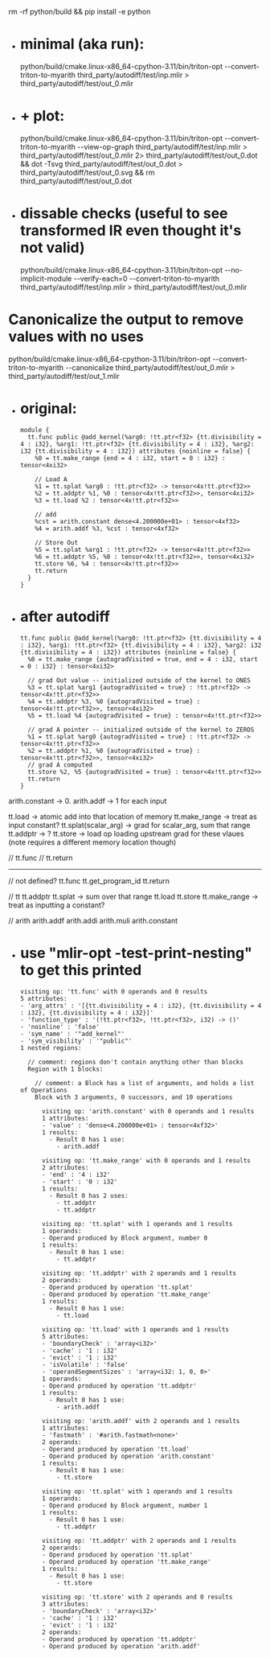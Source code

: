 <!-- cmake -G Ninja ../triton -DCMAKE_C_COMPILER=clang -DCMAKE_CXX_COMPILER=clang++ -DLLVM_ENABLE_LLD=ON -DLLVM_CCACHE_BUILD=ON -->


rm -rf python/build && pip install -e python



- # minimal (aka run):
  python/build/cmake.linux-x86_64-cpython-3.11/bin/triton-opt --convert-triton-to-myarith third_party/autodiff/test/inp.mlir > third_party/autodiff/test/out_0.mlir 

- # + plot:
  python/build/cmake.linux-x86_64-cpython-3.11/bin/triton-opt --convert-triton-to-myarith --view-op-graph third_party/autodiff/test/inp.mlir > third_party/autodiff/test/out_0.mlir 2> third_party/autodiff/test/out_0.dot && dot -Tsvg third_party/autodiff/test/out_0.dot > third_party/autodiff/test/out_0.svg && rm third_party/autodiff/test/out_0.dot

- # dissable checks (useful to see transformed IR even thought it's not valid)
  python/build/cmake.linux-x86_64-cpython-3.11/bin/triton-opt --no-implicit-module --verify-each=0  --convert-triton-to-myarith third_party/autodiff/test/inp.mlir > third_party/autodiff/test/out_0.mlir

# Canonicalize the output to remove values with no uses
python/build/cmake.linux-x86_64-cpython-3.11/bin/triton-opt --convert-triton-to-myarith --canonicalize third_party/autodiff/test/out_0.mlir > third_party/autodiff/test/out_1.mlir



- # original:
    ```mlir
    module {
      tt.func public @add_kernel(%arg0: !tt.ptr<f32> {tt.divisibility = 4 : i32}, %arg1: !tt.ptr<f32> {tt.divisibility = 4 : i32}, %arg2: i32 {tt.divisibility = 4 : i32}) attributes {noinline = false} {
        %0 = tt.make_range {end = 4 : i32, start = 0 : i32} : tensor<4xi32>

        // Load A
        %1 = tt.splat %arg0 : !tt.ptr<f32> -> tensor<4x!tt.ptr<f32>>
        %2 = tt.addptr %1, %0 : tensor<4x!tt.ptr<f32>>, tensor<4xi32>
        %3 = tt.load %2 : tensor<4x!tt.ptr<f32>>

        // add
        %cst = arith.constant dense<4.200000e+01> : tensor<4xf32>
        %4 = arith.addf %3, %cst : tensor<4xf32>

        // Store Out
        %5 = tt.splat %arg1 : !tt.ptr<f32> -> tensor<4x!tt.ptr<f32>>
        %6 = tt.addptr %5, %0 : tensor<4x!tt.ptr<f32>>, tensor<4xi32>
        tt.store %6, %4 : tensor<4x!tt.ptr<f32>>
        tt.return
      }
    }
    ```


- # after autodiff
    ```mlir
    tt.func public @add_kernel(%arg0: !tt.ptr<f32> {tt.divisibility = 4 : i32}, %arg1: !tt.ptr<f32> {tt.divisibility = 4 : i32}, %arg2: i32 {tt.divisibility = 4 : i32}) attributes {noinline = false} {
      %0 = tt.make_range {autogradVisited = true, end = 4 : i32, start = 0 : i32} : tensor<4xi32>

      // grad Out value -- initialized outside of the kernel to ONES
      %3 = tt.splat %arg1 {autogradVisited = true} : !tt.ptr<f32> -> tensor<4x!tt.ptr<f32>>
      %4 = tt.addptr %3, %0 {autogradVisited = true} : tensor<4x!tt.ptr<f32>>, tensor<4xi32>
      %5 = tt.load %4 {autogradVisited = true} : tensor<4x!tt.ptr<f32>>

      // grad A pointer -- initialized outside of the kernel to ZEROS
      %1 = tt.splat %arg0 {autogradVisited = true} : !tt.ptr<f32> -> tensor<4x!tt.ptr<f32>>
      %2 = tt.addptr %1, %0 {autogradVisited = true} : tensor<4x!tt.ptr<f32>>, tensor<4xi32>
      // grad A computed
      tt.store %2, %5 {autogradVisited = true} : tensor<4x!tt.ptr<f32>>
      tt.return
    }
    ```


arith.constant -> 0.
arith.addf -> 1 for each input

tt.load -> atomic add into that location of memory
tt.make_range -> treat as input constant?
tt.splat(scalar_arg) -> grad for scalar_arg, sum that range
tt.addptr -> ?
tt.store -> load op loading upstream grad for these vlaues (note requires a different memory location though)

// tt.func
// tt.return





--------------------------


// not defined?
    tt.func
    tt.get_program_id
    tt.return

// tt
    tt.addptr
    tt.splat -> sum over that range
    tt.load
    tt.store
    tt.make_range -> treat as inputting a constant?

// arith
    arith.addf
    arith.addi
    arith.muli
    arith.constant




- # use "mlir-opt -test-print-nesting" to get this printed

  ```mlir
  visiting op: 'tt.func' with 0 operands and 0 results
  5 attributes:
  - 'arg_attrs' : '[{tt.divisibility = 4 : i32}, {tt.divisibility = 4 : i32}, {tt.divisibility = 4 : i32}]'
  - 'function_type' : '(!tt.ptr<f32>, !tt.ptr<f32>, i32) -> ()'
  - 'noinline' : 'false'
  - 'sym_name' : '"add_kernel"'
  - 'sym_visibility' : '"public"'
  1 nested regions:

    // comment: regions don't contain anything other than blocks
    Region with 1 blocks:

      // comment: a Block has a list of arguments, and holds a list of Operations
      Block with 3 arguments, 0 successors, and 10 operations

        visiting op: 'arith.constant' with 0 operands and 1 results
        1 attributes:
        - 'value' : 'dense<4.200000e+01> : tensor<4xf32>'
        1 results:
          - Result 0 has 1 use:
            - arith.addf
        
        visiting op: 'tt.make_range' with 0 operands and 1 results
        2 attributes:
        - 'end' : '4 : i32'
        - 'start' : '0 : i32'
        1 results:
          - Result 0 has 2 uses:
            - tt.addptr
            - tt.addptr
        
        visiting op: 'tt.splat' with 1 operands and 1 results
        1 operands:
        - Operand produced by Block argument, number 0
        1 results:
          - Result 0 has 1 use:
            - tt.addptr
        
        visiting op: 'tt.addptr' with 2 operands and 1 results
        2 operands:
        - Operand produced by operation 'tt.splat'
        - Operand produced by operation 'tt.make_range'
        1 results:
          - Result 0 has 1 use:
            - tt.load
        
        visiting op: 'tt.load' with 1 operands and 1 results
        5 attributes:
        - 'boundaryCheck' : 'array<i32>'
        - 'cache' : '1 : i32'
        - 'evict' : '1 : i32'
        - 'isVolatile' : 'false'
        - 'operandSegmentSizes' : 'array<i32: 1, 0, 0>'
        1 operands:
        - Operand produced by operation 'tt.addptr'
        1 results:
          - Result 0 has 1 use:
            - arith.addf
        
        visiting op: 'arith.addf' with 2 operands and 1 results
        1 attributes:
        - 'fastmath' : '#arith.fastmath<none>'
        2 operands:
        - Operand produced by operation 'tt.load'
        - Operand produced by operation 'arith.constant'
        1 results:
          - Result 0 has 1 use:
            - tt.store
        
        visiting op: 'tt.splat' with 1 operands and 1 results
        1 operands:
        - Operand produced by Block argument, number 1
        1 results:
          - Result 0 has 1 use:
            - tt.addptr
        
        visiting op: 'tt.addptr' with 2 operands and 1 results
        2 operands:
        - Operand produced by operation 'tt.splat'
        - Operand produced by operation 'tt.make_range'
        1 results:
          - Result 0 has 1 use:
            - tt.store
        
        visiting op: 'tt.store' with 2 operands and 0 results
        3 attributes:
        - 'boundaryCheck' : 'array<i32>'
        - 'cache' : '1 : i32'
        - 'evict' : '1 : i32'
        2 operands:
        - Operand produced by operation 'tt.addptr'
        - Operand produced by operation 'arith.addf'
  ```


